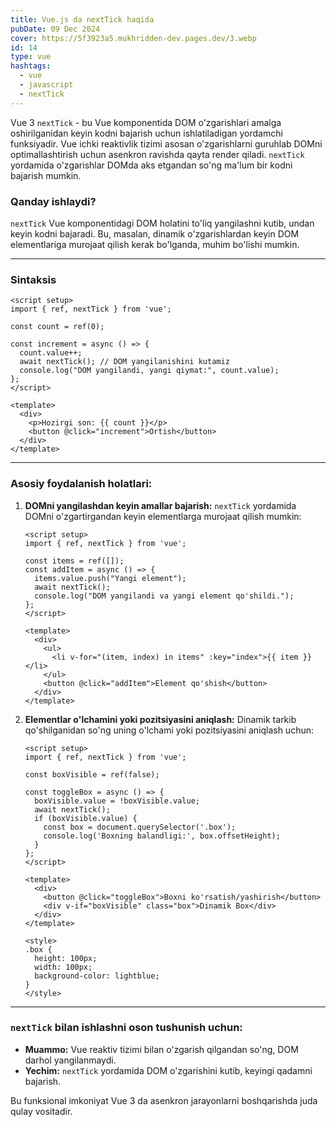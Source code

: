 ```yaml
---
title: Vue.js da nextTick haqida
pubDate: 09 Dec 2024
cover: https://5f3923a5.mukhridden-dev.pages.dev/3.webp
id: 14
type: vue
hashtags:
  - vue
  - javascript
  - nextTick
---
```

Vue 3 `nextTick` - bu Vue komponentida DOM o'zgarishlari amalga oshirilganidan keyin kodni bajarish uchun ishlatiladigan yordamchi funksiyadir. Vue ichki reaktivlik tizimi asosan o'zgarishlarni guruhlab DOMni optimallashtirish uchun asenkron ravishda qayta render qiladi. `nextTick` yordamida o'zgarishlar DOMda aks etgandan so'ng ma'lum bir kodni bajarish mumkin.

### Qanday ishlaydi?



`nextTick` Vue komponentidagi DOM holatini to'liq yangilashni kutib, undan keyin kodni bajaradi. Bu, masalan, dinamik o'zgarishlardan keyin DOM elementlariga murojaat qilish kerak bo'lganda, muhim bo'lishi mumkin.

- - -

### Sintaksis

```vue
<script setup>
import { ref, nextTick } from 'vue';

const count = ref(0);

const increment = async () => {
  count.value++;
  await nextTick(); // DOM yangilanishini kutamiz
  console.log("DOM yangilandi, yangi qiymat:", count.value);
};
</script>

<template>
  <div>
    <p>Hozirgi son: {{ count }}</p>
    <button @click="increment">Ortish</button>
  </div>
</template>
```

- - -

### Asosiy foydalanish holatlari:

1. **DOMni yangilashdan keyin amallar bajarish:**
   `nextTick` yordamida DOMni o'zgartirgandan keyin elementlarga murojaat qilish mumkin:

   ```vue
   <script setup>
   import { ref, nextTick } from 'vue';

   const items = ref([]);
   const addItem = async () => {
     items.value.push("Yangi element");
     await nextTick();
     console.log("DOM yangilandi va yangi element qo'shildi.");
   };
   </script>

   <template>
     <div>
       <ul>
         <li v-for="(item, index) in items" :key="index">{{ item }}</li>
       </ul>
       <button @click="addItem">Element qo'shish</button>
     </div>
   </template>
   ```
2. **Elementlar o'lchamini yoki pozitsiyasini aniqlash:**
   Dinamik tarkib qo'shilganidan so'ng uning o'lchami yoki pozitsiyasini aniqlash uchun:

   ```vue
   <script setup>
   import { ref, nextTick } from 'vue';

   const boxVisible = ref(false);

   const toggleBox = async () => {
     boxVisible.value = !boxVisible.value;
     await nextTick();
     if (boxVisible.value) {
       const box = document.querySelector('.box');
       console.log('Boxning balandligi:', box.offsetHeight);
     }
   };
   </script>

   <template>
     <div>
       <button @click="toggleBox">Boxni ko'rsatish/yashirish</button>
       <div v-if="boxVisible" class="box">Dinamik Box</div>
     </div>
   </template>

   <style>
   .box {
     height: 100px;
     width: 100px;
     background-color: lightblue;
   }
   </style>
   ```

- - -

### `nextTick` bilan ishlashni oson tushunish uchun:

* **Muammo:** Vue reaktiv tizimi bilan o'zgarish qilgandan so'ng, DOM darhol yangilanmaydi. 
* **Yechim:** `nextTick` yordamida DOM o'zgarishini kutib, keyingi qadamni bajarish.

Bu funksional imkoniyat Vue 3 da asenkron jarayonlarni boshqarishda juda qulay vositadir.